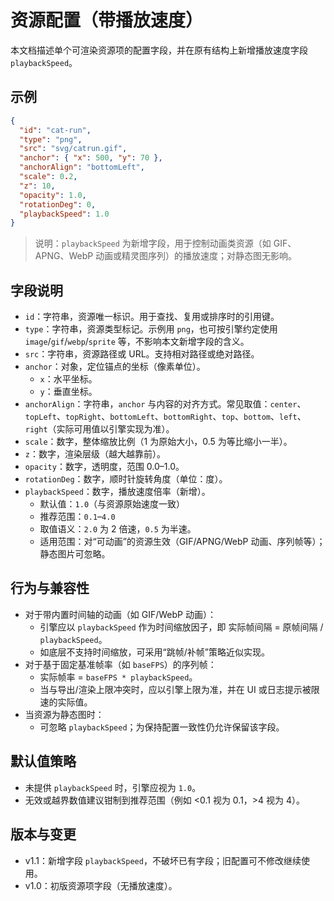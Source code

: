 # 资源配置（带播放速度）

本文档描述单个可渲染资源项的配置字段，并在原有结构上新增播放速度字段 `playbackSpeed`。

## 示例

```json
{
  "id": "cat-run",
  "type": "png",
  "src": "svg/catrun.gif",
  "anchor": { "x": 500, "y": 70 },
  "anchorAlign": "bottomLeft",
  "scale": 0.2,
  "z": 10,
  "opacity": 1.0,
  "rotationDeg": 0,
  "playbackSpeed": 1.0
}
```

> 说明：`playbackSpeed` 为新增字段，用于控制动画类资源（如 GIF、APNG、WebP 动画或精灵图序列）的播放速度；对静态图无影响。

## 字段说明

- `id`：字符串，资源唯一标识。用于查找、复用或排序时的引用键。
- `type`：字符串，资源类型标记。示例用 `png`，也可按引擎约定使用 `image`/`gif`/`webp`/`sprite` 等，不影响本文新增字段的含义。
- `src`：字符串，资源路径或 URL。支持相对路径或绝对路径。
- `anchor`：对象，定位锚点的坐标（像素单位）。
  - `x`：水平坐标。
  - `y`：垂直坐标。
- `anchorAlign`：字符串，`anchor` 与内容的对齐方式。常见取值：`center`、`topLeft`、`topRight`、`bottomLeft`、`bottomRight`、`top`、`bottom`、`left`、`right`（实际可用值以引擎实现为准）。
- `scale`：数字，整体缩放比例（1 为原始大小，0.5 为等比缩小一半）。
- `z`：数字，渲染层级（越大越靠前）。
- `opacity`：数字，透明度，范围 0.0–1.0。
- `rotationDeg`：数字，顺时针旋转角度（单位：度）。
- `playbackSpeed`：数字，播放速度倍率（新增）。
  - 默认值：`1.0`（与资源原始速度一致）
  - 推荐范围：`0.1`–`4.0`
  - 取值语义：`2.0` 为 2 倍速，`0.5` 为半速。
  - 适用范围：对“可动画”的资源生效（GIF/APNG/WebP 动画、序列帧等）；静态图片可忽略。

## 行为与兼容性

- 对于带内置时间轴的动画（如 GIF/WebP 动画）：
  - 引擎应以 `playbackSpeed` 作为时间缩放因子，即 实际帧间隔 = 原帧间隔 / `playbackSpeed`。
  - 如底层不支持时间缩放，可采用“跳帧/补帧”策略近似实现。
- 对于基于固定基准帧率（如 `baseFPS`）的序列帧：
  - 实际帧率 = `baseFPS * playbackSpeed`。
  - 当与导出/渲染上限冲突时，应以引擎上限为准，并在 UI 或日志提示被限速的实际值。
- 当资源为静态图时：
  - 可忽略 `playbackSpeed`；为保持配置一致性仍允许保留该字段。

## 默认值策略

- 未提供 `playbackSpeed` 时，引擎应视为 `1.0`。
- 无效或越界数值建议钳制到推荐范围（例如 <0.1 视为 0.1，>4 视为 4）。

## 版本与变更

- v1.1：新增字段 `playbackSpeed`，不破坏已有字段；旧配置可不修改继续使用。
- v1.0：初版资源项字段（无播放速度）。

